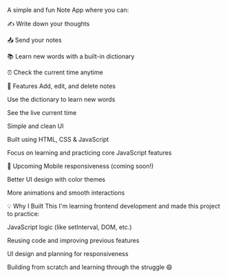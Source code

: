 A simple and fun Note App where you can:

✍️ Write down your thoughts

📤 Send your notes

📚 Learn new words with a built-in dictionary

⏰ Check the current time anytime

🚀 Features
Add, edit, and delete notes

Use the dictionary to learn new words

See the live current time

Simple and clean UI

Built using HTML, CSS & JavaScript

Focus on learning and practicing core JavaScript features

📱 Upcoming
Mobile responsiveness (coming soon!)

Better UI design with color themes

More animations and smooth interactions

💡 Why I Built This
I'm learning frontend development and made this project to practice:

JavaScript logic (like setInterval, DOM, etc.)

Reusing code and improving previous features

UI design and planning for responsiveness

Building from scratch and learning through the struggle 😄
